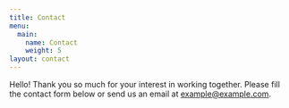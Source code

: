 ```yaml
---
title: Contact
menu:
  main:
    name: Contact
    weight: 5
layout: contact
---
```


Hello! Thank you so much for your interest in working together. Please fill the contact form below or send us an email at [example@example.com](mailto:example@example.com).
